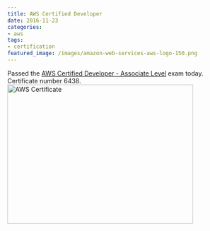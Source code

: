 ```yaml
---
title: AWS Certified Developer
date: 2016-11-23
categories:
- aws
tags:
- certification
featured_image: /images/amazon-web-services-aws-logo-150.png
---
```


Passed the [AWS Certified Developer - Associate Level](https://aws.amazon.com/certification/certified-developer-associate/) exam today.  Certificate number 6438.
<img src="/images/aws_adev_6438.png" alt="AWS Certificate" style="width:420px;height:315px;">
